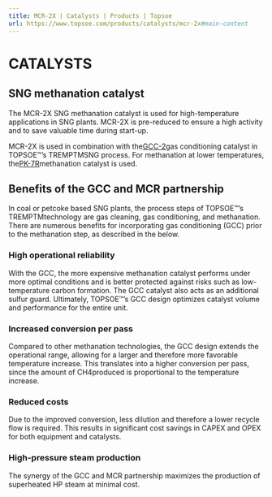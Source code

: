 ```yaml
---
title: MCR-2X | Catalysts | Products | Topsoe
url: https://www.topsoe.com/products/catalysts/mcr-2x#main-content
---
```


# CATALYSTS

## SNG methanation catalyst

The MCR-2X SNG methanation catalyst is used for high-temperature applications in SNG plants. MCR-2X is pre-reduced to ensure a high activity and to save valuable time during start-up.

MCR-2X is used in combination with the[GCC-2](/products/catalysts/gcc-2)gas conditioning catalyst in TOPSOE™’s TREMPTMSNG process. For methanation at lower temperatures, the[PK-7R](/products/catalysts/pk-7r)methanation catalyst is used.

## Benefits of the GCC and MCR partnership

In coal or petcoke based SNG plants, the process steps of TOPSOE™’s TREMPTMtechnology are gas cleaning, gas conditioning, and methanation. There are numerous benefits for incorporating gas conditioning (GCC) prior to the methanation step, as described in the below.

### High operational reliability

With the GCC, the more expensive methanation catalyst performs under more optimal conditions and is better protected against risks such as low-temperature carbon formation. The GCC catalyst also acts as an additional sulfur guard. Ultimately, TOPSOE™’s GCC design optimizes catalyst volume and performance for the entire unit.

### Increased conversion per pass

Compared to other methanation technologies, the GCC design extends the operational range, allowing for a larger and therefore more favorable temperature increase. This translates into a higher conversion per pass, since the amount of CH4produced is proportional to the temperature increase.

### Reduced costs

Due to the improved conversion, less dilution and therefore a lower recycle flow is required. This results in significant cost savings in CAPEX and OPEX for both equipment and catalysts.

### High-pressure steam production

The synergy of the GCC and MCR partnership maximizes the production of superheated HP steam at minimal cost.